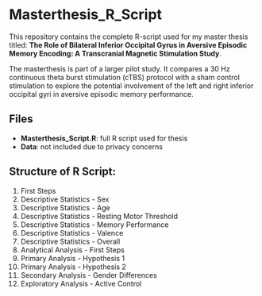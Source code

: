 # Masterthesis_R_Script
This repository contains the complete R-script used for my master thesis titled: **The Role of Bilateral Inferior Occipital Gyrus in Aversive Episodic Memory Encoding: A Transcranial Magnetic Stimulation Study**.

The masterthesis is part of a larger pilot study. It compares a 30 Hz continuous theta burst stimulation (cTBS) protocol with a sham control stimulation to explore the potential involvement of the left and right inferior occipital gyri in aversive episodic memory performance.

## Files
- **Masterthesis_Script.R**: full R script used for thesis
- **Data**: not included due to privacy concerns

## Structure of R Script:
1. First Steps
2. Descriptive Statistics - Sex
3. Descriptive Statistics - Age
4. Descriptive Statistics - Resting Motor Threshold
5. Descriptive Statistics - Memory Performance
6. Descriptive Statistics - Valence
7. Descriptive Statistics - Overall
8. Analytical Analysis - First Steps
9. Primary Analysis - Hypothesis 1
10. Primary Analysis - Hypothesis 2
11. Secondary Analysis - Gender Differences
12. Exploratory Analysis - Active Control
